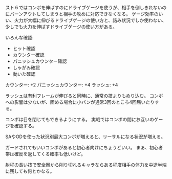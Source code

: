 スト６ではコンボを伸ばすのにドライブゲージを使うが、相手を倒しきれないのにバーンアウトしてしまうと相手の攻めに対応できなくなる。
ゲージ効率のいい、火力が大幅に伸びるドライブゲージの使い方と、詰み状況でしか使わない、少しでも火力を伸ばすドライブゲージの使い方がある。

いろんな確認:

- ヒット確認
- カウンター確認
- パニッシュカウンター確認
- しゃがみ確認
- 動いた確認

カウンター: +2
パニッシュカウンター: +4
ラッシュ: +4

ラッシュは有利フレームが伸びると同時に、通常の技よりもめり込む。
コンボへの影響は少ないが、固める場合に小パンが通常3回のところ4回届いたりする。

コンボは目を閉じてもできるようにする。
実戦ではコンボの間にお互いのゲージを確認する。

SAやODを使った状況別最大コンボが増えると、リーサルになる状況が増える。

ガードされてもいいコンボがあると初心者向けにちょうどいい。
まぁ、初心者帯は確反を返してくる確率も低いけど。

射程の長い技で安全圏から削り切れるキャラならある程度相手の体力を中途半端に残しても何とかなる。
